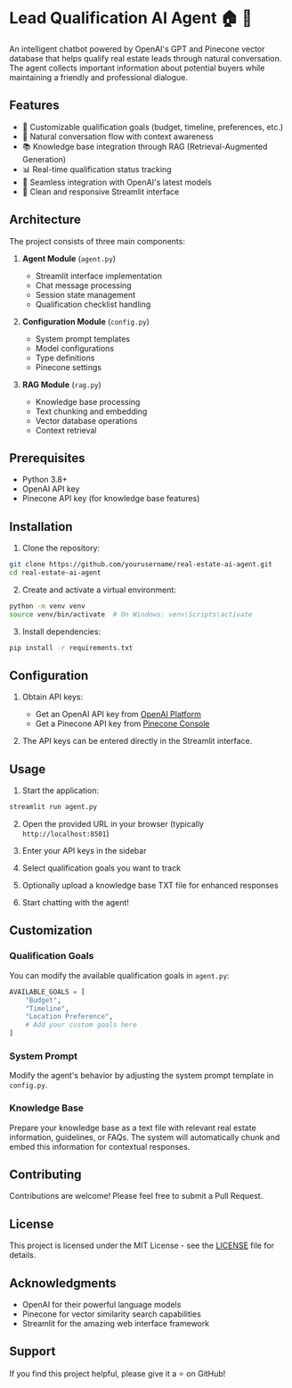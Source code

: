 # Lead Qualification AI Agent 🏠 🤖

An intelligent chatbot powered by OpenAI's GPT and Pinecone vector database that helps qualify real estate leads through natural conversation. The agent collects important information about potential buyers while maintaining a friendly and professional dialogue.

## Features

- 🎯 Customizable qualification goals (budget, timeline, preferences, etc.)
- 💬 Natural conversation flow with context awareness
- 📚 Knowledge base integration through RAG (Retrieval-Augmented Generation)
- 📊 Real-time qualification status tracking
- 🔄 Seamless integration with OpenAI's latest models
- 📱 Clean and responsive Streamlit interface

## Architecture

The project consists of three main components:

1. **Agent Module** (`agent.py`)
   - Streamlit interface implementation
   - Chat message processing
   - Session state management
   - Qualification checklist handling

2. **Configuration Module** (`config.py`)
   - System prompt templates
   - Model configurations
   - Type definitions
   - Pinecone settings

3. **RAG Module** (`rag.py`)
   - Knowledge base processing
   - Text chunking and embedding
   - Vector database operations
   - Context retrieval

## Prerequisites

- Python 3.8+
- OpenAI API key
- Pinecone API key (for knowledge base features)

## Installation

1. Clone the repository:
```bash
git clone https://github.com/yourusername/real-estate-ai-agent.git
cd real-estate-ai-agent
```

2. Create and activate a virtual environment:
```bash
python -m venv venv
source venv/bin/activate  # On Windows: venv\Scripts\activate
```

3. Install dependencies:
```bash
pip install -r requirements.txt
```

## Configuration

1. Obtain API keys:
   - Get an OpenAI API key from [OpenAI Platform](https://platform.openai.com/account/api-keys)
   - Get a Pinecone API key from [Pinecone Console](https://app.pinecone.io/organizations/-/keys)

2. The API keys can be entered directly in the Streamlit interface.

## Usage

1. Start the application:
```bash
streamlit run agent.py
```

2. Open the provided URL in your browser (typically `http://localhost:8501`)

3. Enter your API keys in the sidebar

4. Select qualification goals you want to track

5. Optionally upload a knowledge base TXT file for enhanced responses

6. Start chatting with the agent!

## Customization

### Qualification Goals

You can modify the available qualification goals in `agent.py`:

```python
AVAILABLE_GOALS = [
    "Budget",
    "Timeline",
    "Location Preference",
    # Add your custom goals here
]
```

### System Prompt

Modify the agent's behavior by adjusting the system prompt template in `config.py`.

### Knowledge Base

Prepare your knowledge base as a text file with relevant real estate information, guidelines, or FAQs. The system will automatically chunk and embed this information for contextual responses.

## Contributing

Contributions are welcome! Please feel free to submit a Pull Request.

## License

This project is licensed under the MIT License - see the [LICENSE](LICENSE) file for details.

## Acknowledgments

- OpenAI for their powerful language models
- Pinecone for vector similarity search capabilities
- Streamlit for the amazing web interface framework

## Support

If you find this project helpful, please give it a ⭐ on GitHub!
